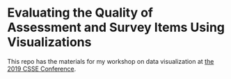 # Evaluating the Quality of Assessment and Survey Items  Using Visualizations
This repo has the materials for my workshop on data visualization at [the 2019 CSSE Conference](https://csse-scee.ca/conference/).

